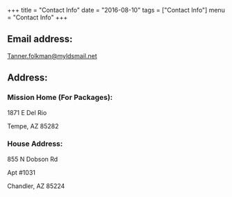 +++
title = "Contact Info"
date = "2016-08-10"
tags = ["Contact Info"]
menu = "Contact Info"
+++

## Email address:

Tanner.folkman@myldsmail.net

## Address:

### Mission Home (For Packages):

1871 E Del Rio

Tempe, AZ 85282

### House Address:

855 N Dobson Rd

Apt #1031

Chandler, AZ 85224